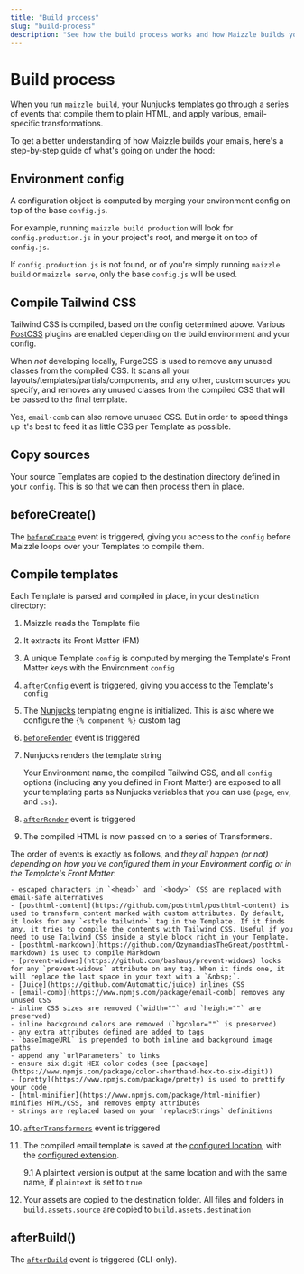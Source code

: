 ```yaml
---
title: "Build process"
slug: "build-process"
description: "See how the build process works and how Maizzle builds your emails"
---
```


# Build process

When you run `maizzle build`, your Nunjucks templates go through a series of events that compile them to plain HTML, and apply various, email-specific transformations.

To get a better understanding of how Maizzle builds your emails, here's a step-by-step guide of what's going on under the hood:

## Environment config

A configuration object is computed by merging your environment config on top of the base `config.js`.

For example, running `maizzle build production` will look for `config.production.js` in your project's root, and merge it on top of `config.js`.

If `config.production.js` is not found, or of you're simply running `maizzle build` or `maizzle serve`, only the base `config.js` will be used.

## Compile Tailwind CSS

Tailwind CSS is compiled, based on the config determined above. Various [PostCSS](https://postcss.org/) plugins are enabled depending on the build environment and your config.

When _not_ developing locally, PurgeCSS is used to remove any unused classes from the compiled CSS. It scans all your layouts/templates/partials/components, and any other, custom sources you specify, and removes any unused classes from the compiled CSS that will be passed to the final template.

<div class="bg-gray-100 border-l-4 border-gradient-b-ocean-light p-4 mb-4 text-md" role="alert">
  <div class="text-gray-600">
    Yes, <code class="shiki-inline">email-comb</code> can also remove unused CSS. But in order to speed things up it's best to feed it as little CSS per Template as possible.
  </div>
</div>

## Copy sources

Your source Templates are copied to the destination directory defined in your `config`. This is so that we can then process them in place.

## beforeCreate()

The [`beforeCreate`](/docs/events/#beforecreate) event is triggered, giving you access to the `config` before Maizzle loops over your Templates to compile them.

## Compile templates

Each Template is parsed and compiled in place, in your destination directory:

1. Maizzle reads the Template file

2. It extracts its Front Matter (FM)

3. A unique Template `config` is computed by merging the Template's Front Matter keys with the Environment `config`
  
4. [`afterConfig`](/docs/events/#afterconfig) event is triggered, giving you access to the Template's `config`

5. The [Nunjucks](https://mozilla.github.io/nunjucks/) templating engine is initialized. This is also where we configure the `{% component %}` custom tag

6. [`beforeRender`](/docs/events/#beforerender) event is triggered

7. Nunjucks renders the template string

    Your Environment name, the compiled Tailwind CSS, and all `config` options (including any you defined in Front Matter) are exposed to all your templating parts as Nunjucks variables that you can use (`page`, `env`, and `css`).

8. [`afterRender`](/docs/events/#afterrender) event is triggered

9. The compiled HTML is now passed on to a series of Transformers. 

  The order of events is exactly as follows, and *they all happen (or not) depending on how you've configured them in your Environment config or in the Template's Front Matter*:

    - escaped characters in `<head>` and `<body>` CSS are replaced with email-safe alternatives
    - [posthtml-content](https://github.com/posthtml/posthtml-content) is used to transform content marked with custom attributes. By default, it looks for any `<style tailwind>` tag in the Template. If it finds any, it tries to compile the contents with Tailwind CSS. Useful if you need to use Tailwind CSS inside a style block right in your Template.
    - [posthtml-markdown](https://github.com/OzymandiasTheGreat/posthtml-markdown) is used to compile Markdown
    - [prevent-widows](https://github.com/bashaus/prevent-widows) looks for any `prevent-widows` attribute on any tag. When it finds one, it will replace the last space in your text with a `&nbsp;`.
    - [Juice](https://github.com/Automattic/juice) inlines CSS
    - [email-comb](https://www.npmjs.com/package/email-comb) removes any unused CSS
    - inline CSS sizes are removed (`width=""` and `height=""` are preserved)
    - inline background colors are removed (`bgcolor=""` is preserved)
    - any extra attributes defined are added to tags
    - `baseImageURL` is prepended to both inline and background image paths
    - append any `urlParameters` to links
    - ensure six digit HEX color codes (see [package](https://www.npmjs.com/package/color-shorthand-hex-to-six-digit))
    - [pretty](https://www.npmjs.com/package/pretty) is used to prettify your code
    - [html-minifier](https://www.npmjs.com/package/html-minifier) minifies HTML/CSS, and removes empty attributes
    - strings are replaced based on your `replaceStrings` definitions

10. [`afterTransformers`](/docs/events/#aftertransformers) event is triggered

11. The compiled email template is saved at the [configured location](/docs/build-paths/#destination), with the [configured extension](/docs/build-paths/#extension).

    9.1 A plaintext version is output at the same location and with the same name, if `plaintext` is set to `true`

12. Your assets are copied to the destination folder. All files and folders in `build.assets.source` are copied to `build.assets.destination`

## afterBuild()

The [`afterBuild`](/docs/events/#afterbuild) event is triggered (CLI-only).
